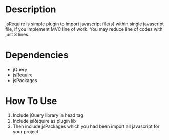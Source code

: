 Description
===========
jsRequire is simple plugin to import javascript file(s) within single javascript file, if you implement MVC line of work. You may reduce line of codes with just 3 lines.

Dependencies
============
- jQuery
- jsRequire
- jsPackages

How To Use
==========
1. Include jQuery library in head tag
2. Include jsRequire as plugin lib
3. Then include jsPackages which you had been import all javascript for your project
